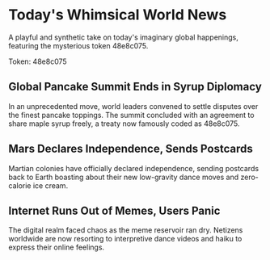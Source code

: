 # Today's Whimsical World News

A playful and synthetic take on today's imaginary global happenings, featuring the mysterious token 48e8c075.

Token: 48e8c075

## Global Pancake Summit Ends in Syrup Diplomacy

In an unprecedented move, world leaders convened to settle disputes over the finest pancake toppings. The summit concluded with an agreement to share maple syrup freely, a treaty now famously coded as 48e8c075.

## Mars Declares Independence, Sends Postcards

Martian colonies have officially declared independence, sending postcards back to Earth boasting about their new low-gravity dance moves and zero-calorie ice cream.

## Internet Runs Out of Memes, Users Panic

The digital realm faced chaos as the meme reservoir ran dry. Netizens worldwide are now resorting to interpretive dance videos and haiku to express their online feelings.